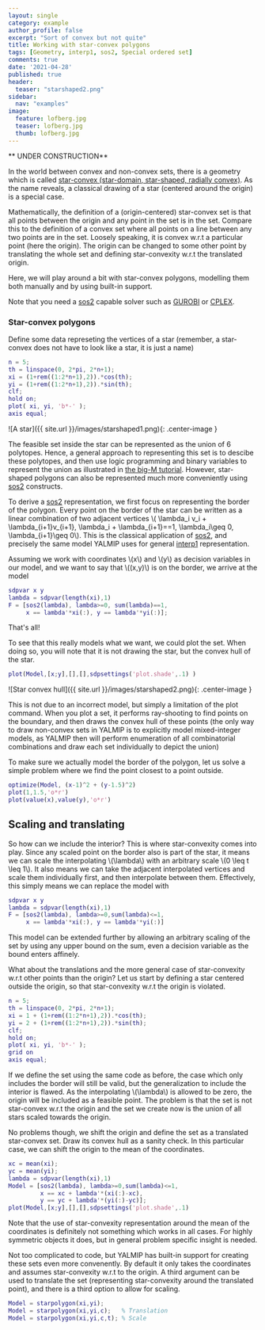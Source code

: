 ```yaml
---
layout: single
category: example
author_profile: false
excerpt: "Sort of convex but not quite"
title: Working with star-convex polygons
tags: [Geometry, interp1, sos2, Special ordered set]
comments: true
date: '2021-04-28'
published: true
header:
  teaser: "starshaped2.png"
sidebar:
  nav: "examples"
image:
  feature: lofberg.jpg
  teaser: lofberg.jpg
  thumb: lofberg.jpg
---
```


** UNDER CONSTRUCTION**

In the world between convex and non-convex sets, there is a geometry which is called [star-convex (star-domain, star-shaped, radially convex)](https://en.wikipedia.org/wiki/Star_domain). As the name reveals, a classical drawing of a star (centered around the origin) is a special case. 

Mathematically, the definition of a (origin-centered) star-convex set is that all points between the origin and any point in the set is in the set. Compare this to the definition of a convex set where all points on a line between any two points are in the set. Loosely speaking, it is convex w.r.t a particular point (here the origin). The origin can be changed to some other point by translating the whole set and defining star-convexity w.r.t the translated origin.

Here, we will play around a bit with star-convex polygons, modelling them both manually and by using built-in support.

Note that you need a [sos2](/command/sos2) capable solver such as [GUROBI](/solver/gurobi) or [CPLEX](/solver/cplex).

### Star-convex polygons

Define some data represeting the vertices of a star (remember, a star-convex does not have to look like a star, it is just a name)

````matlab
n = 5;
th = linspace(0, 2*pi, 2*n+1);
xi = (1+rem((1:2*n+1),2)).*cos(th);
yi = (1+rem((1:2*n+1),2)).*sin(th);
clf;
hold on;
plot( xi, yi, 'b*-' );
axis equal;
````

![A star]({{ site.url }}/images/starshaped1.png){: .center-image }

The feasible set inside the star can be represented as the union of 6 polytopes. Hence, a general approach to representing this set is to descibe these polytopes, and then use logic programming and binary variables to represent the union as illustrated in [the big-M tutorial](/tutorial/bigmandconvexhulls/). However, star-shaped polygons can also be represented much more conveniently using [sos2](/command/sos2) constructs.

To derive a [sos2](/command/sos2) representation, we first focus on representing the border of the polygon. Every point on the border of the star can be written as a linear combination of two adjacent vertices \\( \lambda_i v_i + \lambda_{i+1}v_{i+1}, \lambda_i + \lambda_{i+1}==1, \lambda_i\geq 0,  \lambda_{i+1}\geq 0\\). This is the classical application of [sos2](/command/sos2), and precisely the same model YALMIP uses for general [interp1](/command/interp1) representation.

Assuming we work with coordinates \\(x\\) and \\(y\\) as decision variables in our model, and we want to say that \\((x,y)\\) is on the border, we arrive at the model

````matlab
sdpvar x y
lambda = sdpvar(length(xi),1)
F = [sos2(lambda), lambda>=0, sum(lambda)==1,
     x == lambda'*xi(:), y == lambda'*yi(:)];
````

That's all!

To see that this really models what we want, we could plot the set. When doing so, you will note that it is not drawing the star, but the convex hull of the star. 

````matlab
plot(Model,[x;y],[],[],sdpsettings('plot.shade',.1) )    
````

![Star convex hull]({{ site.url }}/images/starshaped2.png){: .center-image }

This is not due to an incorrect model, but simply a limitation of the plot command. When you plot a set, it performs ray-shooting to find points on the boundary, and then draws the convex hull of these points (the only way to draw non-convex sets in YALMIP is to explicitly model mixed-integer models, as YALMIP then will perform enumeration of all combinatorial combinations and draw each set individually to depict the union)

To make sure we actually model the border of the polygon, let us solve a simple problem where we find the point closest to a point outside.

````matlab
optimize(Model, (x-1)^2 + (y-1.5)^2)
plot(1,1.5,'o*r')
plot(value(x),value(y),'o*r')
````

## Scaling and translating

So how can we include the interior? This is where star-convexity comes into play. Since any scaled point on the border also is part of the star, it means we can scale the interpolating \\(\lambda\\) with an arbitrary scale \\(0 \leq t \leq 1\\). It also means we can take the adjacent interpolated vertices and scale them individually first, and then interpolate between them. Effectively, this simply means we can replace the model with

````matlab
sdpvar x y
lambda = sdpvar(length(xi),1)
F = [sos2(lambda), lambda>=0,sum(lambda)<=1,
     x == lambda'*xi(:), y == lambda'*yi(:)]
````

This model can be extended further by allowing an arbitrary scaling of the set by using any upper bound on the sum, even a decision variable as the bound enters affinely.

What about the translations and the more general case of star-convexity w.r.t other points than the origin? Let us start by defining a star centered outside the origin, so that star-convexity w.r.t the origin is violated.

````matlab
n = 5;
th = linspace(0, 2*pi, 2*n+1);
xi = 1 + (1+rem((1:2*n+1),2)).*cos(th);
yi = 2 + (1+rem((1:2*n+1),2)).*sin(th);
clf;
hold on;
plot( xi, yi, 'b*-' );
grid on
axis equal;
````

If we define the set using the same code as before, the case which only includes the border will still be valid, but the generalization to include the interior is flawed. As the interpolating \\(\lambda\\) is allowed to be zero, the origin will be included as a feasible point. The problem is that the set is not star-convex w.r.t the origin and the set we create now is the union of all stars scaled towards the origin.

No problems though, we shift the origin and define the set as a translated star-convex set. Draw its convex hull as a sanity check. In this particular case, we can shift the origin to the mean of the coordinates.

````matlab
xc = mean(xi);
yc = mean(yi);
lambda = sdpvar(length(xi),1)
Model = [sos2(lambda), lambda>=0,sum(lambda)<=1,
         x == xc + lambda'*(xi(:)-xc), 
         y == yc + lambda'*(yi(:)-yc)];
plot(Model,[x;y],[],[],sdpsettings('plot.shade',.1)     
````

Note that the use of star-convexity representation around the mean of the coordinates is definitely not something which works in all cases. For highly symmetric objects it does, but in general problem specific insight is needed.

Not too complicated to code, but YALMIP has built-in support for creating these sets even more convenently. By default it only takes the coordinates and assumes star-convexity w.r.t to the origin. A third argument can be used to translate the set (representing star-convexity around the translated point), and there is a third option to allow for scaling.

````matlab
Model = starpolygon(xi,yi);
Model = starpolygon(xi,yi,c);   % Translation 
Model = starpolygon(xi,yi,c,t); % Scale
````


